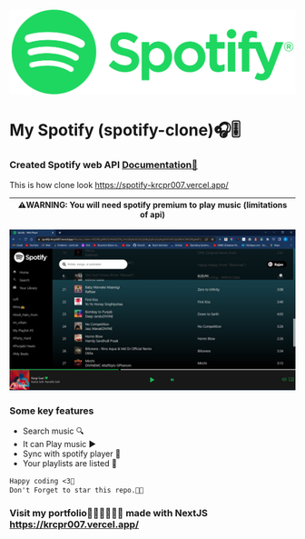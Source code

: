 ![spotify-logo](/public/Spotify_Logo_RGB_Green.png)

# My Spotify (spotify-clone)🎧🎚️

### Created Spotify web API <a href="https://developer.spotify.com/documentation/web-api/" target="_blank">Documentation📃</a>

This is how clone look <a href="https://spotify-krcpr007.vercel.app/" target="_blank">https://spotify-krcpr007.vercel.app/</a>

|⚠️WARNING: You will need spotify premium to play music (limitations of api) |
| --- |


![spotify-logo](/public/spotify.jpg)
### Some key features
   * Search music 🔍
   * It can Play music ▶️
   * Sync with spotify player 📲
   * Your playlists are listed 📃



``` 
Happy coding <3🌹
Don't Forget to star this repo.🫶🏻
```

### Visit my portfolio🧑🏻‍🎓👨🏻‍💻 made with NextJS <a href="https://krcpr007.vercel.app/" target="_blank">https://krcpr007.vercel.app/</a>